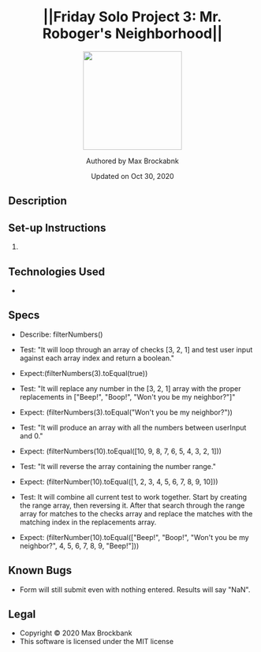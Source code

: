 <h1 align="center">||Friday Solo Project 3: Mr. Roboger's Neighborhood||</h1>
<div align="center">
<img src="https://github.com/MaxBrockbank.png" width="200px" height="auto" >
</div>
<p align="center">Authored by Max Brockabnk</p>
<p align="center">Updated on Oct 30, 2020</p>

## Description


## Set-up Instructions
1. 

## Technologies Used
* 

## Specs
* Describe: filterNumbers()

* Test: "It will loop through an array of checks [3, 2, 1] and test user input against each array index and return a boolean."
* Expect:(filterNumbers(3).toEqual(true))

* Test: "It will replace any number in the [3, 2, 1] array with the proper replacements in ["Beep!", "Boop!", "Won't you be my neighbor?"]"
* Expect: (filterNumbers(3).toEqual("Won't you be my neighbor?"))

* Test: "It will produce an array with all the numbers between userInput and 0."
* Expect: (filterNumbers(10).toEqual([10, 9, 8, 7, 6, 5, 4, 3, 2, 1]))

* Test: "It will reverse the array containing the number range."
* Expect: (filterNumber(10).toEqual([1, 2, 3, 4, 5, 6, 7, 8, 9, 10]))

* Test: It will combine all current test to work together. Start by creating the range array, then reversing it. After that search through the range array for matches to the checks array and replace the matches with the matching index in the replacements array.
* Expect: (filterNumber(10).toEqual(["Beep!", "Boop!", "Won't you be my neighbor?", 4, 5, 6, 7, 8, 9, "Beep!"]))

## Known Bugs
* Form will still submit even with nothing entered. Results will say "NaN".


## Legal
* Copyright © 2020 Max Brockbank
* This software is licensed under the MIT license